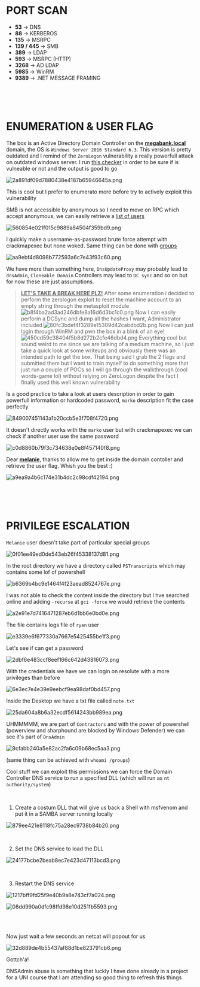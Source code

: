 # PORT SCAN
* **53** &#8594; DNS
* **88** &#8594; KERBEROS
* **135** &#8594; MSRPC
* **139 / 445** &#8594; SMB
* **389** &#8594; LDAP
* **593** &#8594; MSRPC (HTTP)
* **3268** &#8594; AD LDAP
* **5985** &#8594; WinRM
* **9389** &#8594; .NET MESSAGE FRAMING


<br><br><br>

# ENUMERATION & USER FLAG
The box is an Active Directory Domain Controller on the **<u>megabank.local</u>** domain, the OS is `Windows Server 2016 Standard 6.3`. This version is pretty outdated and I remind of the `ZeroLogon` vulnerability a really powerfull attack on outdated windows server. I run [this checker](https://github.com/SecuraBV/CVE-2020-1472) in order to be sure if is vulneable or not and the output is good to go

![2a891df09d7880438e4187b65946645a.png](img/2a891df09d7880438e4187b65946645a.png)

This is cool but I prefer to enumerato more before try to actively exploit this vulnerability

SMB is not accessible by anonymous so I need to move on RPC which accept anonymous, we can easily retrieve a <u>list of users</u>

![560854e021f015c9889a84504f359bd9.png](img/560854e021f015c9889a84504f359bd9.png)

I quickly make a username-as-password brute force attempt with crackmapexec but none woked. Same thing can be done with <u>groups</u>

![aa9ebf4d8098b772593a6c7e43f93c60.png](img/aa9ebf4d8098b772593a6c7e43f93c60.png)

We have more than something here, `DnsUpdateProxy` may probably lead to `dnsAdmin`, `Cloneable Domain` Controllers may lead to `DC sync` and so on but for now these are just assumptions.

> <u>**LET'S TAKE A BREAK HERE PLZ!**</u>
> After some enumeration i decided to perform the zerologon exploit to reset the machine account to an empty string through the metasploit module
> ![b8f4ba2ad3ad246dbfe8a16d6d3bc1c0.png](img/b8f4ba2ad3ad246dbfe8a16d6d3bc1c0.png)
> Now I can easily perform a DCSync and dump all the hashes I want, Administrator included
> ![80fc3bdef4f3289e15309d42cabdbd2b.png](img/80fc3bdef4f3289e15309d42cabdbd2b.png)
> Now I can just login through WinRM and pwn the box in a blink of an eye!
> ![450cd59c38404f5b8d272b2cfe46dbd4.png](img/450cd59c38404f5b8d272b2cfe46dbd4.png)
> Everything cool but sound weird to me since we are talking of a medium machine, so I just take a quick look at some writeups and obviously there was an intended path to get the box. That being said I grab the 2 flags and submitted them but I want to train myself to do something more that just run a couple of POCs so I will go through the walkthrough (cool words-game lol) without relying on ZeroLogon despite the fact I finally used this well known vulnerability

Is a good practice to take a look at users description in order to gain powerfull information or hardcoded password, `marko` description fit the case perfectly 

![849007451143a1b20ccb5e3f708f4720.png](img/849007451143a1b20ccb5e3f708f4720.png)

It doesn't directly works with the `marko` user but with crackmapexec we can check if another user use the same password

![c0d8860b79f3c734638e0e8f457140f8.png](img/c0d8860b79f3c734638e0e8f457140f8.png)

Dear <u>**melanie**</u>, thanks to allow me to get inside the domain contoller and retrieve the user flag. Whish you the best :)

![a9ea9a4b6c174e31b4dc2c98cdf42194.png](img/a9ea9a4b6c174e31b4dc2c98cdf42194.png)

<br><br><br>

# PRIVILEGE ESCALATION
`Melanie` user doesn't take part of particular special groups 

![0f01ee49ed0de543eb26f45338137d81.png](img/0f01ee49ed0de543eb26f45338137d81.png)

In the root directory we have a directory called `PSTranscripts` which may contains some lof of powershell

![b6369b4bc9e1464f4f23aead8524767e.png](img/b6369b4bc9e1464f4f23aead8524767e.png)

I was not able to check the content inside the directory but I hve searched online and adding `-recurse` at `gci -force` we would retrieve the contents

![a2e91e7d7416471287eb6d1bb6e0bd0e.png](img/a2e91e7d7416471287eb6d1bb6e0bd0e.png)

The file contains logs file of `ryan` user

![e3339e6f677330a7667e5425455be1f3.png](img/e3339e6f677330a7667e5425455be1f3.png)

Let's see if can get a password

![2dbf6e483ccf8eef166c642d43816073.png](img/2dbf6e483ccf8eef166c642d43816073.png)

With the credentials we have we can login on resolute with a more privileges than before

![6e3ec7e4e39e9eebcf9ea98daf0bd457.png](img/6e3ec7e4e39e9eebcf9ea98daf0bd457.png)

Inside the Desktop we have a txt file called `note.txt`

![25da604a8b6a32ecdf5614243bb989ea.png](img/25da604a8b6a32ecdf5614243bb989ea.png)

UHMMMMM, we are part of `Contractors` and with the power of powershell (powerview and sharphound are blocked by Windows Defender) we can see it's part of `DnsAdmin`

![9cfabb240a5e82ac2fa6c09b68ec5aa3.png](img/9cfabb240a5e82ac2fa6c09b68ec5aa3.png)

(same thing can be achieved with `whoami /groups`)

Cool stuff we can exploit this permissions we can force the Domain Controller DNS service to run a specified DLL (which will run as `nt authority/system`)

<br>

1) Create a costum DLL that will give us back a Shell with msfvenom and put it in a SAMBA server running locally

![879ee421e8118fc75a28ec9738b84b20.png](img/879ee421e8118fc75a28ec9738b84b20.png)

<br>

2) Set the DNS service to load the DLL

![24177bcbe2beab8ec7e423d47113bcd3.png](img/24177bcbe2beab8ec7e423d47113bcd3.png)

<br>

3) Restart the DNS service

![1217bff9fd25f9e40b9a8e743cf7a024.png](img/1217bff9fd25f9e40b9a8e743cf7a024.png)

![08dd990a0dfc98ffd98e10d251fb5593.png](img/08dd990a0dfc98ffd98e10d251fb5593.png)

<br><br>

Now just wait a few seconds an netcat will popout for us

![32d889de4b55437af88d1be823791cb6.png](img/32d889de4b55437af88d1be823791cb6.png)

Gottch'a!

DNSAdmin abuse is something that luckly I have done already in a project for a UNI course that I am attending so good thing to refresh this things
